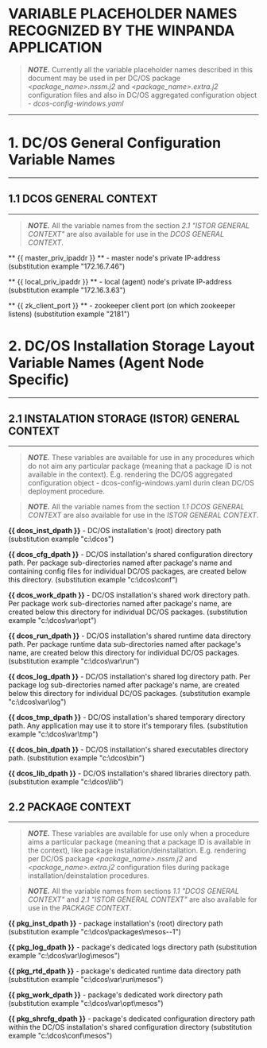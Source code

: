 VARIABLE PLACEHOLDER NAMES RECOGNIZED BY THE WINPANDA APPLICATION
=================================================================

>_**NOTE.**_
    Currently all the variable placeholder names described in this document may
  be used in per DC/OS package _&lt;package_name&gt;.nssm.j2_ and
  _&lt;package_name&gt;.extra.j2_ configuration files and also in DC/OS
  aggregated configuration object - _dcos-config-windows.yaml_

-------------------------------------------------------------------------------



# 1. DC/OS General Configuration Variable Names
-----------------------------------------------

## 1.1 DCOS GENERAL CONTEXT
---------------------------

>_**NOTE.**_
    All the variable names from the section _2.1 "ISTOR GENERAL CONTEXT"_ are
  also available for use in the _DCOS GENERAL CONTEXT_.


** {{ master_priv_ipaddr }} ** - master node's private IP-address
                                 (substitution example "172.16.7.46")

** {{ local_priv_ipaddr }} **  - local (agent) node's private IP-address
                                 (substitution example "172.16.3.63")

** {{ zk_client_port }} **     - zookeeper client port (on which zookeeper
                                 listens)
                                 (substitution example "2181")



# 2. DC/OS Installation Storage Layout Variable Names (Agent Node Specific)
-------------------------------------------------------------------------

## 2.1 INSTALATION STORAGE (ISTOR) GENERAL CONTEXT
--------------------------------------------------

>_**NOTE.**_
    These variables are available for use in any procedures which do not aim any
    particular package (meaning that a package ID is not available in the
    context). E.g. rendering the DC/OS aggregated configuration object -
    dcos-config-windows.yaml durin clean DC/OS deployment procedure.
    
>_**NOTE.**_
    All the variable names from the section _1.1 DCOS GENERAL CONTEXT_ are also
    available for use in the _ISTOR GENERAL CONTEXT_.


**{{ dcos_inst_dpath }}**   - DC/OS installation's (root) directory path
                            (substitution example "c:\dcos")                          

**{{ dcos_cfg_dpath }}**    - DC/OS installation's shared configuration
                            directory path. Per package sub-directories named
                            after package's name and containing config files
                            for individual DC/OS packages, are created below
                            this directory.
                            (substitution example "c:\dcos\conf")

**{{ dcos_work_dpath }}**   - DC/OS installation's shared work directory path.
                            Per package work sub-directories named after 
                            package's name, are created below this directory
                            for individual DC/OS packages.
                            (substitution example "c:\dcos\var\opt")
                            
**{{ dcos_run_dpath }}**    - DC/OS installation's shared runtime data directory
                            path. Per package runtime data sub-directories named
                            after package's name, are created below this
                            directory for individual DC/OS packages.
                            (substitution example "c:\dcos\var\run")
                            
**{{ dcos_log_dpath }}**    - DC/OS installation's shared log directory path.
                            Per package log sub-directories named after 
                            package's name, are created below this directory
                            for individual DC/OS packages.
                            (substitution example "c:\dcos\var\log")
                            
**{{ dcos_tmp_dpath }}**    - DC/OS installation's shared temporary directory
                            path. Any application may use it to store it's
                            temporary files.
                            (substitution example "c:\dcos\var\tmp")

**{{ dcos_bin_dpath }}**    - DC/OS installation's shared executables directory
                            path.
                            (substitution example "c:\dcos\bin")
                            
**{{ dcos_lib_dpath }}**    - DC/OS installation's shared libraries directory
                            path.
                            (substitution example "c:\dcos\lib")               


## 2.2 PACKAGE CONTEXT
----------------------

>_**NOTE.**_
    These variables are available for use only when a procedure aims a
  particular package (meaning that a package ID is available in the context),
  like package installation/deinstallation. E.g. rendering per DC/OS package
  _&lt;package_name&gt;.nssm.j2_ and _&lt;package_name&gt;.extra.j2_
  configuration files during package installation/deinstalation procedures.

>_**NOTE.**_
    All the variable names from sections _1.1 "DCOS GENERAL CONTEXT"_ and
  _2.1 "ISTOR GENERAL CONTEXT"_ are also available for use in the _PACKAGE
  CONTEXT_.


**{{ pkg_inst_dpath }}**    - package installation's (root) directory path
                            (substitution example "c:\dcos\packages\mesos--1")

**{{ pkg_log_dpath }}**     - package's dedicated logs directory path
                            (substitution example "c:\dcos\var\log\mesos")

**{{ pkg_rtd_dpath }}**     - package's dedicated runtime data directory path
                            (substitution example "c:\dcos\var\run\mesos")

**{{ pkg_work_dpath }}**    - package's dedicated work directory path
                            (substitution example "c:\dcos\var\opt\mesos")
                          
**{{ pkg_shrcfg_dpath }}**  - package's dedicated configuration directory path
                            within the DC/OS installation's shared configuration
                            directory
                            (substitution example "c:\dcos\conf\mesos")
                          

